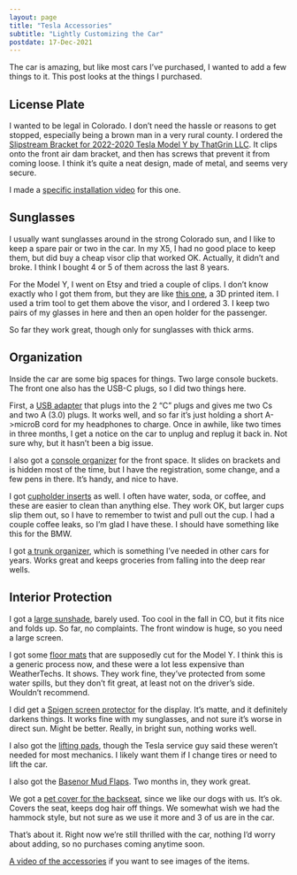 ```yaml
---
layout: page
title: "Tesla Accessories"
subtitle: "Lightly Customizing the Car"
postdate: 17-Dec-2021
---
```


The car is amazing, but like most cars I’ve purchased, I wanted to add a few things to it. This post looks at the things I purchased.

## License Plate

I wanted to be legal in Colorado. I don’t need the hassle or reasons to get stopped, especially being a brown man in a very rural county. I ordered the [Slipstream Bracket for 2022-2020 Tesla Model Y by ThatGrin LLC](https://www.amazon.com/gp/product/B08FRLH3TM/ref=as_li_qf_asin_il_tl?ie=UTF8&amp;tag=way0utwest-20&amp;creative=9325&amp;linkCode=as2&amp;creativeASIN=B08FRLH3TM&amp;linkId=ab56b77e1612cb9babab51672a889133). It clips onto the front air dam bracket, and then has screws that prevent it from coming loose. I think it’s quite a neat design, made of metal, and seems very secure.

I made a [specific installation video](https://youtu.be/mIgL3l5PyNw) for this one.

## Sunglasses

I usually want sunglasses around in the strong Colorado sun, and I like to keep a spare pair or two in the car. In my X5, I had no good place to keep them, but did buy a cheap visor clip that worked OK. Actually, it didn’t and broke. I think I bought 4 or 5 of them across the last 8 years.

For the Model Y, I went on Etsy and tried a couple of clips. I don’t know exactly who I got them from, but they are like [this one](https://www.etsy.com/listing/835044317/tesla-model-3-and-model-y-sunglasses), a 3D printed item. I used a trim tool to get them above the visor, and I ordered 3. I keep two pairs of my glasses in here and then an open holder for the passenger.

So far they work great, though only for sunglasses with thick arms.

## Organization

Inside the car are some big spaces for things. Two large console buckets. The front one also has the USB-C plugs, so I did two things here.

First, a [USB adapter](https://amzn.to/31KZjEw) that plugs into the 2 “C” plugs and gives me two Cs and two A (3.0) plugs. It works well, and so far it’s just holding a short A->microB cord for my headphones to charge. Once in awhile, like two times in three months, I get a notice on the car to unplug and replug it back in. Not sure why, but it hasn’t been a big issue.

I also got a [console organizer](https://amzn.to/3IxeYrC) for the front space. It slides on brackets and is hidden most of the time, but I have the registration, some change, and a few pens in there. It’s handy, and nice to have.

I got [cupholder inserts](https://amzn.to/3dwTpt0) as well. I often have water, soda, or coffee, and these are easier to clean than anything else. They work OK, but larger cups slip them out, so I have to remember to twist and pull out the cup. I had a couple coffee leaks, so I’m glad I have these. I should have something like this for the BMW.

I got [a trunk organizer](https://amzn.to/3IwsE6a), which is something I’ve needed in other cars for years. Works great and keeps groceries from falling into the deep rear wells.

## Interior Protection

I got a [large sunshade](https://amzn.to/339zK0t), barely used. Too cool in the fall in CO, but it fits nice and folds up. So far, no complaints. The front window is huge, so you need a large screen.

I got some [floor mats](https://www.amazon.com/gp/product/B08F5C3C5N/ref=ppx_yo_dt_b_search_asin_title?ie=UTF8&amp;th=1) that are supposedly cut for the Model Y. I think this is a generic process now, and these were a lot less expensive than WeatherTechs. It shows. They work fine, they’ve protected from some water spills, but they don’t fit great, at least not on the driver’s side. Wouldn’t recommend.

I did get a [Spigen screen protector](https://amzn.to/307kO1M) for the display. It’s matte, and it definitely darkens things. It works fine with my sunglasses, and not sure it’s worse in direct sun. Might be better. Really, in bright sun, nothing works well.

I also got the [lifting pads](https://amzn.to/31Bpjlw), though the Tesla service guy said these weren’t needed for most mechanics. I likely want them if I change tires or need to lift the car.

I also got the [Basenor Mud Flaps](https://amzn.to/3EDF8qs). Two months in, they work great.

We got a [pet cover for the backseat](https://amzn.to/3pztKWb), since we like our dogs with us. It’s ok. Covers the seat, keeps dog hair off things. We somewhat wish we had the hammock style, but not sure as we use it more and 3 of us are in the car.

That’s about it. Right now we’re still thrilled with the car, nothing I’d worry about adding, so no purchases coming anytime soon.

[A video of the accessories](https://youtu.be/tK1hnSYQzII) if you want to see images of the items.